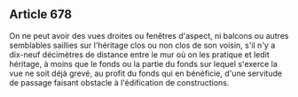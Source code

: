 Article 678
----
On ne peut avoir des vues droites ou fenêtres d'aspect, ni balcons ou autres
semblables saillies sur l'héritage clos ou non clos de son voisin, s'il n'y a
dix-neuf décimètres de distance entre le mur où on les pratique et ledit
héritage, à moins que le fonds ou la partie du fonds sur lequel s'exerce la vue
ne soit déjà grevé, au profit du fonds qui en bénéficie, d'une servitude de
passage faisant obstacle à l'édification de constructions.
